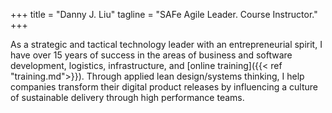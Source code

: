 +++
title = "Danny J. Liu"
tagline = "SAFe Agile Leader. Course Instructor."
+++

As a strategic and tactical technology leader with an entrepreneurial spirit, I have over 15 years of success in the areas of business and software development, logistics, infrastructure, and [online training]({{< ref "training.md">}}). Through applied lean design/systems thinking, I help companies transform their digital product releases by influencing a culture of sustainable delivery through high performance teams.
